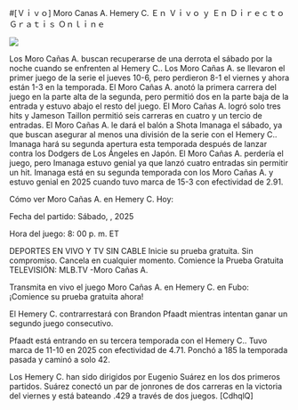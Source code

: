 #[Ｖｉｖｏ] Moro Canas A. Hemery C. Ｅｎ Ｖｉｖｏ ｙ Ｅｎ Ｄｉｒｅｃｔｏ Ｇｒａｔｉｓ Ｏｎｌｉｎｅ  
  
  
[![](https://i.imgur.com/qSNzIqt.png)](https://movie.rssnews.media/AJcPdnKtS.php)  
  
Los Moro Cañas A. buscan recuperarse de una derrota el sábado por la noche cuando se enfrenten al Hemery C.. Los Moro Cañas A. se llevaron el primer juego de la serie el jueves 10-6, pero perdieron 8-1 el viernes y ahora están 1-3 en la temporada. El Moro Cañas A. anotó la primera carrera del juego en la parte alta de la segunda, pero permitió dos en la parte baja de la entrada y estuvo abajo el resto del juego. El Moro Cañas A. logró solo tres hits y Jameson Taillon permitió seis carreras en cuatro y un tercio de entradas. El Moro Cañas A. le dará el balón a Shota Imanaga el sábado, ya que buscan asegurar al menos una división de la serie con el Hemery C.. Imanaga hará su segunda apertura esta temporada después de lanzar contra los Dodgers de Los Ángeles en Japón. El Moro Cañas A. perdería el juego, pero Imanaga estuvo genial ya que lanzó cuatro entradas sin permitir un hit. Imanaga está en su segunda temporada con los Moro Cañas A. y estuvo genial en 2025 cuando tuvo marca de 15-3 con efectividad de 2.91.

Cómo ver Moro Cañas A. en Hemery C. Hoy:

Fecha del partido: Sábado, , 2025

Hora del juego: 8: 00 p. m. ET

DEPORTES EN VIVO Y TV SIN CABLE
Inicie su prueba gratuita. Sin compromiso. Cancela en cualquier momento.
Comience la Prueba Gratuita
TELEVISIÓN: MLB.TV -Moro Cañas A.

Transmita en vivo el juego Moro Cañas A. en Hemery C. en Fubo: ¡Comience su prueba gratuita ahora! 

El Hemery C. contrarrestará con Brandon Pfaadt mientras intentan ganar un segundo juego consecutivo.

Pfaadt está entrando en su tercera temporada con el Hemery C.. Tuvo marca de 11-10 en 2025 con efectividad de 4.71. Ponchó a 185 la temporada pasada y caminó a solo 42.

Los Hemery C. han sido dirigidos por Eugenio Suárez en los dos primeros partidos. Suárez conectó un par de jonrones de dos carreras en la victoria del viernes y está bateando .429 a través de dos juegos. [CdhqlQ]